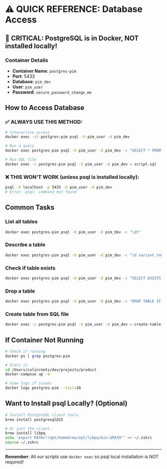 # ⚠️ QUICK REFERENCE: Database Access

## 🔴 CRITICAL: PostgreSQL is in Docker, NOT installed locally!

### Container Details
- **Container Name**: `postgres-pim`
- **Port**: 5433
- **Database**: `pim_dev`
- **User**: `pim_user`
- **Password**: `secure_password_change_me`

## How to Access Database

### ✅ ALWAYS USE THIS METHOD:
```bash
# Interactive access
docker exec -it postgres-pim psql -U pim_user -d pim_dev

# Run a query
docker exec postgres-pim psql -U pim_user -d pim_dev -c "SELECT * FROM users;"

# Run SQL file
docker exec -i postgres-pim psql -U pim_user -d pim_dev < script.sql
```

### ❌ THIS WON'T WORK (unless psql is installed locally):
```bash
psql -h localhost -p 5433 -U pim_user -d pim_dev
# Error: psql: command not found
```

## Common Tasks

### List all tables
```bash
docker exec postgres-pim psql -U pim_user -d pim_dev -c "\dt"
```

### Describe a table
```bash
docker exec postgres-pim psql -U pim_user -d pim_dev -c "\d variant_templates"
```

### Check if table exists
```bash
docker exec postgres-pim psql -U pim_user -d pim_dev -c "SELECT EXISTS (SELECT FROM information_schema.tables WHERE table_name = 'variant_templates');"
```

### Drop a table
```bash
docker exec postgres-pim psql -U pim_user -d pim_dev -c "DROP TABLE IF EXISTS variant_templates CASCADE;"
```

### Create table from SQL file
```bash
docker exec -i postgres-pim psql -U pim_user -d pim_dev < create-table.sql
```

## If Container Not Running

```bash
# Check if running
docker ps | grep postgres-pim

# Start it
cd /Users/colinroets/dev/projects/product
docker-compose up -d

# View logs if issues
docker logs postgres-pim --tail=20
```

## Want to Install psql Locally? (Optional)

```bash
# Install PostgreSQL client tools
brew install postgresql@15

# Or just the client
brew install libpq
echo 'export PATH="/opt/homebrew/opt/libpq/bin:$PATH"' >> ~/.zshrc
source ~/.zshrc
```

---

**Remember**: All our scripts use `docker exec` so psql local installation is NOT required!
